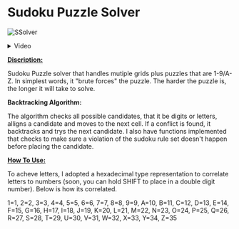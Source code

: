 # Sudoku Puzzle Solver

![SSolver](https://github.com/user-attachments/assets/21945507-7c00-40ef-880c-18c51b4660c6)

<details>
  <summary>Video</summary>
  
  https://github.com/user-attachments/assets/bc78bca8-2866-4024-8f4c-813ba12705c2
  
</details>

<b><u>Discription:</u></b>

Sudoku Puzzle solver that handles mutiple grids plus puzzles that are 1-9/A-Z. In simplest words, it "brute forces" the puzzle. The harder the puzzle is, the longer it will take to solve. 

<b>Backtracking Algorithm:</b>

The algorithm checks all possible candidates, that it be digits or letters, alligns a candidate and moves to the next cell. If a conflict is found, it backtracks and trys the next candidate. I also have functions implemented that checks to make sure a violation of the sudoku rule set doesn't happen before placing the candidate. 

<b><u>How To Use:</u></b>

To acheve letters, I adopted a hexadecimal type representation to correlate letters to numbers (soon, you can hold SHIFT to place in a double digit number). Below is how its correlated.

1=1, 2=2, 3=3, 4=4, 5=5, 6=6, 7=7, 8=8, 9=9, A=10, B=11, C=12, D=13, E=14, F=15, G=16, H=17, I=18, J=19, K=20, L=21, M=22, N=23, O=24, P=25, Q=26, R=27, S=28, T=29, U=30, V=31, W=32, X=33, Y=34, Z=35 
